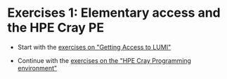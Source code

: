 # Exercises 1: Elementary access and the HPE Cray PE

<!--
Exercises will be made available during the course
-->

-   Start with the [exercises on "Getting Access to LUMI"](E03-Access.md)

-   Continue with the [exercises on the "HPE Cray Programming environment"](E02-CPE.md)
